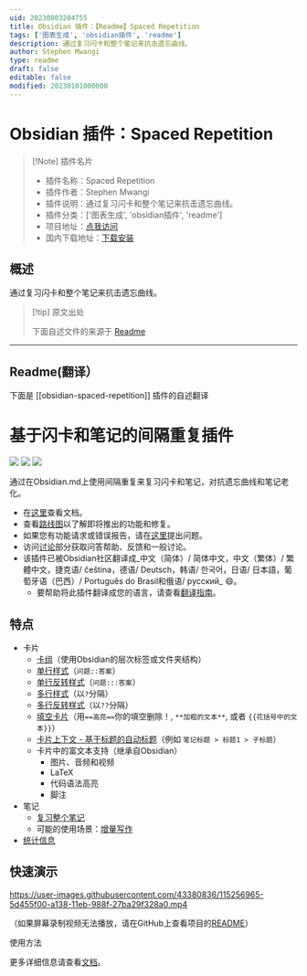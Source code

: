 ```yaml
---
uid: 20230803204755
title: Obsidian 插件：【Readme】Spaced Repetition
tags: ['图表生成', 'obsidian插件', 'readme']
description: 通过复习闪卡和整个笔记来抗击遗忘曲线。
author: Stephen Mwangi
type: readme
draft: false
editable: false
modified: 20230101000000
---
```


# Obsidian 插件：Spaced Repetition

> [!Note] 插件名片
> - 插件名称：Spaced Repetition
> - 插件作者：Stephen Mwangi
> - 插件说明：通过复习闪卡和整个笔记来抗击遗忘曲线。
> - 插件分类：['图表生成', 'obsidian插件', 'readme']
> - 项目地址：[点我访问](https://github.com/st3v3nmw/obsidian-spaced-repetition)
> - 国内下载地址：[下载安装](https://pkmer.cn/products/plugin/pluginMarket/?obsidian-spaced-repetition)

## 概述

通过复习闪卡和整个笔记来抗击遗忘曲线。



> [!tip] 原文出处
> 
>下面自述文件的来源于 [Readme](https://ghproxy.net/https://raw.githubusercontent.com/st3v3nmw/obsidian-spaced-repetition/master/README.md)
> 

---

## Readme(翻译）

下面是 [[obsidian-spaced-repetition]] 插件的自述翻译


# 基于闪卡和笔记的间隔重复插件

<img src="https://img.shields.io/github/downloads/st3v3nmw/obsidian-spaced-repetition/total" /> <img src="https://img.shields.io/github/downloads/st3v3nmw/obsidian-spaced-repetition/latest/total?style=flat-square" /> <img src="https://img.shields.io/github/manifest-json/v/st3v3nmw/obsidian-spaced-repetition?style=flat-square" />

通过在Obsidian.md上使用间隔重复来复习闪卡和笔记，对抗遗忘曲线和笔记老化。

-   在[这里](https://www.stephenmwangi.com/obsidian-spaced-repetition/)查看文档。
-   查看[路线图](https://github.com/st3v3nmw/obsidian-spaced-repetition/projects/2/)以了解即将推出的功能和修复。
-   如果您有功能请求或错误报告，请在[这里](https://github.com/st3v3nmw/obsidian-spaced-repetition/issues/)提出问题。
-   访问[讨论](https://github.com/st3v3nmw/obsidian-spaced-repetition/discussions/)部分获取问答帮助、反馈和一般讨论。
-   该插件已被Obsidian社区翻译成_中文（简体）/ 简体中文，中文（繁体）/ 繁體中文，捷克语/ čeština，德语/ Deutsch，韩语/ 한국어，日语/ 日本語，葡萄牙语（巴西）/ Português do Brasil和俄语/ русский_ 😄。
    -   要帮助将此插件翻译成您的语言，请查看[翻译指南](https://www.stephenmwangi.com/obsidian-spaced-repetition/contributing/#translating_1)。

## 特点

-   卡片
    -   [卡组](https://www.stephenmwangi.com/obsidian-spaced-repetition/flashcards/#decks)（使用Obsidian的层次标签或文件夹结构）
    -   [单行样式](https://www.stephenmwangi.com/obsidian-spaced-repetition/flashcards/#single-line-basic-remnote-style)（`问题::答案`）
    -   [单行反转样式](https://www.stephenmwangi.com/obsidian-spaced-repetition/flashcards/#single-line-reversed)（`问题:::答案`）
    -   [多行样式](https://www.stephenmwangi.com/obsidian-spaced-repetition/flashcards/#multi-line-basic)（以`?`分隔）
    -   [多行反转样式](https://www.stephenmwangi.com/obsidian-spaced-repetition/flashcards/#multi-line-reversed)（以`??`分隔）
    -   [填空卡片](https://www.stephenmwangi.com/obsidian-spaced-repetition/flashcards/#cloze-cards)（用`==高亮==`你的填空删除！, `**加粗的文本**`, 或者 `{{花括号中的文本}}`）
    -   [卡片上下文 - 基于标题的自动标题](https://www.stephenmwangi.com/obsidian-spaced-repetition/flashcards/#context)（例如 `笔记标题 > 标题1 > 子标题`）
    -   卡片中的富文本支持（继承自Obsidian）
        -   图片、音频和视频
        -   LaTeX
        -   代码语法高亮
        -   脚注
-   笔记
    -   [复习整个笔记](https://www.stephenmwangi.com/obsidian-spaced-repetition/notes/)
    -   可能的使用场景：[增量写作](https://www.stephenmwangi.com/obsidian-spaced-repetition/notes/#incremental-writing)
-   [统计信息](https://www.stephenmwangi.com/obsidian-spaced-repetition/flashcards/#statistics)

## 快速演示

https://user-images.githubusercontent.com/43380836/115256965-5d455f00-a138-11eb-988f-27ba29f328a0.mp4

（如果屏幕录制视频无法播放，请在GitHub上查看项目的[README](https://github.com/st3v3nmw/obsidian-spaced-repetition/blob/master/README.md)）

使用方法

更多详细信息请查看[文档](https://www.stephenmwangi.com/obsidian-spaced-repetition/)。





